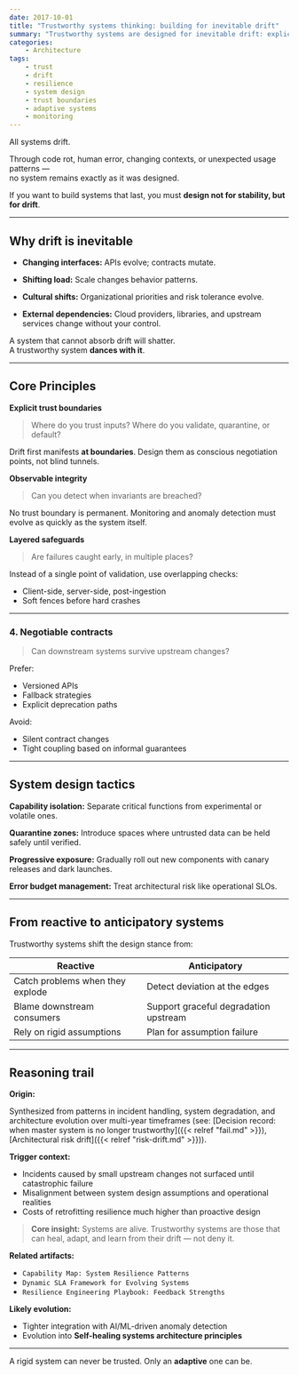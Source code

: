 ```yaml
---
date: 2017-10-01
title: "Trustworthy systems thinking: building for inevitable drift"
summary: "Trustworthy systems are designed for inevitable drift: explicit trust boundaries, layered safeguards, and adaptability enable resilience to changing contexts, interfaces, and dependencies."
categories:
    - Architecture
tags:
    - trust
    - drift
    - resilience
    - system design
    - trust boundaries
    - adaptive systems
    - monitoring
---
```


All systems drift.

Through code rot, human error, changing contexts, or unexpected usage patterns —  
no system remains exactly as it was designed.

If you want to build systems that last, you must **design not for stability, but for drift**.

---

## Why drift is inevitable

- **Changing interfaces:** 
APIs evolve; contracts mutate.

- **Shifting load:** 
Scale changes behavior patterns.

- **Cultural shifts:**
Organizational priorities and risk tolerance evolve.

- **External dependencies:**
Cloud providers, libraries, and upstream services change without your control.

A system that cannot absorb drift will shatter.  
A trustworthy system **dances with it**.

---

## Core Principles

**Explicit trust boundaries**

> Where do you trust inputs? Where do you validate, quarantine, or default?

Drift first manifests **at boundaries**. Design them as conscious negotiation points, not blind tunnels.

**Observable integrity**

> Can you detect when invariants are breached?

No trust boundary is permanent. Monitoring and anomaly detection must evolve as quickly as the system itself.

**Layered safeguards**

> Are failures caught early, in multiple places?

Instead of a single point of validation, use overlapping checks:

- Client-side, server-side, post-ingestion
- Soft fences before hard crashes

---

### 4. **Negotiable contracts**
> Can downstream systems survive upstream changes?

Prefer:

- Versioned APIs
- Fallback strategies
- Explicit deprecation paths

Avoid:

- Silent contract changes
- Tight coupling based on informal guarantees

---

## System design tactics

**Capability isolation:** 
Separate critical functions from experimental or volatile ones.

**Quarantine zones:** 
Introduce spaces where untrusted data can be held safely until verified.

**Progressive exposure:** 
Gradually roll out new components with canary releases and dark launches.

**Error budget management:** 
Treat architectural risk like operational SLOs.

---

## From reactive to anticipatory systems

Trustworthy systems shift the design stance from:

| Reactive                         | Anticipatory                          |
|----------------------------------|---------------------------------------|
| Catch problems when they explode | Detect deviation at the edges         |
| Blame downstream consumers       | Support graceful degradation upstream |
| Rely on rigid assumptions        | Plan for assumption failure           |

---

## Reasoning trail

**Origin:**  

Synthesized from patterns in incident handling, system degradation, and architecture evolution over multi-year timeframes (see: 
 [Decision record: when master system is no longer trustworthy]({{< relref "fail.md" >}}), 
 [Architectural risk drift]({{< relref "risk-drift.md" >}})).

**Trigger context:**  

- Incidents caused by small upstream changes not surfaced until catastrophic failure
- Misalignment between system design assumptions and operational realities
- Costs of retrofitting resilience much higher than proactive design

> **Core insight:**  Systems are alive. Trustworthy systems are those that can heal, adapt, and learn from their drift — not deny it.

**Related artifacts:**

- `Capability Map: System Resilience Patterns`  
- `Dynamic SLA Framework for Evolving Systems`  
- `Resilience Engineering Playbook: Feedback Strengths`

**Likely evolution:**

- Tighter integration with AI/ML-driven anomaly detection  
- Evolution into **Self-healing systems architecture principles**

---

A rigid system can never be trusted. Only an **adaptive** one can be.
